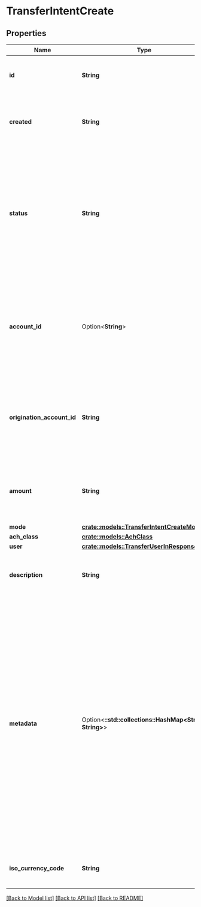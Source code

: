 # TransferIntentCreate

## Properties

Name | Type | Description | Notes
------------ | ------------- | ------------- | -------------
**id** | **String** | Plaid's unique identifier for the transfer intent object. | 
**created** | **String** | The datetime the transfer was created. This will be of the form `2006-01-02T15:04:05Z`. | 
**status** | **String** | The status of the transfer intent.  - `PENDING` – The transfer intent is pending. - `SUCCEEDED` – The transfer intent was successfully created. - `FAILED` – The transfer intent was unable to be created. | 
**account_id** | Option<**String**> | The Plaid `account_id` for the account that will be debited or credited. Returned only if `account_id` was set on intent creation. | [optional]
**origination_account_id** | **String** | Plaid’s unique identifier for the origination account for the intent. If not provided, the default account will be used. | 
**amount** | **String** | The amount of the transfer (decimal string with two digits of precision e.g. \"10.00\"). | 
**mode** | [**crate::models::TransferIntentCreateMode**](TransferIntentCreateMode.md) |  | 
**ach_class** | [**crate::models::AchClass**](ACHClass.md) |  | 
**user** | [**crate::models::TransferUserInResponse**](TransferUserInResponse.md) |  | 
**description** | **String** | A description for the underlying transfer. Maximum of 8 characters. | 
**metadata** | Option<**::std::collections::HashMap<String, String>**> | The Metadata object is a mapping of client-provided string fields to any string value. The following limitations apply: - The JSON values must be Strings (no nested JSON objects allowed) - Only ASCII characters may be used - Maximum of 50 key/value pairs - Maximum key length of 40 characters - Maximum value length of 500 characters  | [optional]
**iso_currency_code** | **String** | The currency of the transfer amount, e.g. \"USD\" | 

[[Back to Model list]](../README.md#documentation-for-models) [[Back to API list]](../README.md#documentation-for-api-endpoints) [[Back to README]](../README.md)


